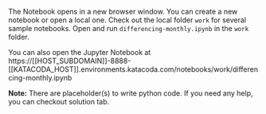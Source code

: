 The Notebook opens in a new browser window. You can create a new notebook or open a local one. Check out the local folder `work` for several sample notebooks. Open and run `differencing-monthly.ipynb` in the `work` folder.

You can also open the Jupyter Notebook at https://[[HOST_SUBDOMAIN]]-8888-[[KATACODA_HOST]].environments.katacoda.com/notebooks/work/differencing-monthly.ipynb

**Note:**
There are placeholder(s) to write python code. If you need any help, you can checkout solution tab.